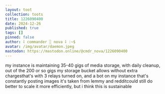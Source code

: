 ```yaml
---
layout: toot
collection: toots
title: 1226090400
date: 2024-12-26
published: true
tags: []
pinned: false
author: ⸸ commander ░ nova ⸸ :~$
avatar: /img/avatar/daemon.jpeg
mastodon: https://mastodon.online/@cmdr_nova/1226090400
---
```


my instance is maintaining 35-40 gigs of media storage, with daily cleanup, out of the 200 or so gigs my storage bucket allows without extra chargesthat's with 3 relays turned on, and a bot on my instance that's constantly posting images it's taken from lemmy and redditcould still do better to scale it more efficiently, but i think this is sustainable
